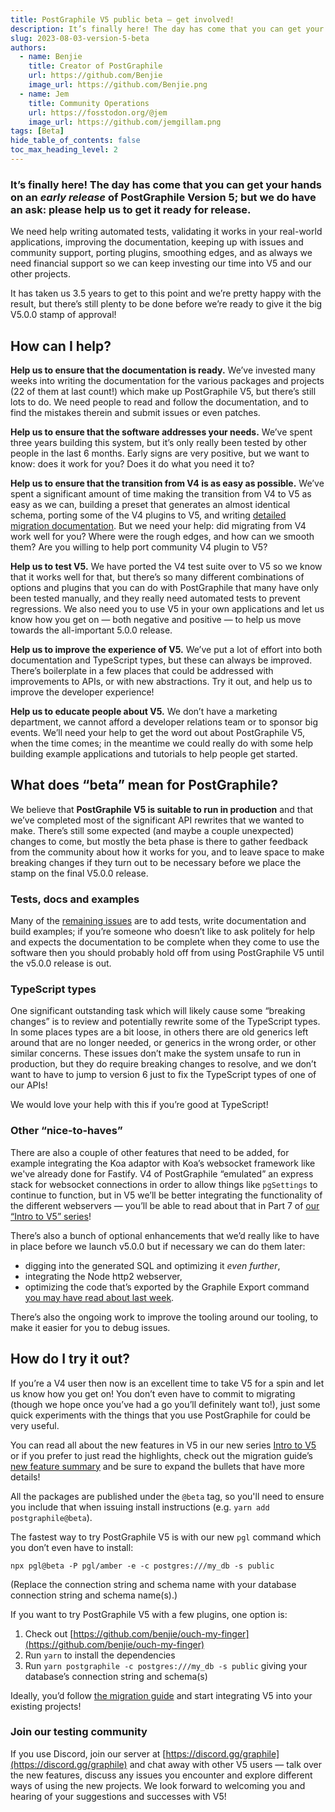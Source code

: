 ```yaml
---
title: PostGraphile V5 public beta — get involved!
description: It’s finally here! The day has come that you can get your hands on an early release of PostGraphile Version 5!
slug: 2023-08-03-version-5-beta
authors:
  - name: Benjie
    title: Creator of PostGraphile
    url: https://github.com/Benjie
    image_url: https://github.com/Benjie.png
  - name: Jem
    title: Community Operations
    url: https://fosstodon.org/@jem
    image_url: https://github.com/jemgillam.png
tags: [Beta]
hide_table_of_contents: false
toc_max_heading_level: 2
---
```


### It’s finally here! The day has come that you can get your hands on an _early release_ of PostGraphile Version 5; but we do have an ask: please help us to get it ready for release.

We need help writing automated tests, validating it works in your real-world applications, improving the documentation, keeping up with issues and community support, porting plugins, smoothing edges, and as always we need financial support so we can keep investing our time into V5 and our other projects.

It has taken us 3.5 years to get to this point and we’re pretty happy with the result, but there’s still plenty to be done before we’re ready to give it the big V5.0.0 stamp of approval!

## How can I help?

**Help us to ensure that the documentation is ready.** We’ve invested many weeks into writing the documentation for the various packages and projects (22 of them at last count!) which make up PostGraphile V5, but there’s still lots to do. We need people to read and follow the documentation, and to find the mistakes therein and submit issues or even patches.

**Help us to ensure that the software addresses your needs.** We’ve spent three years building this system, but it’s only really been tested by other people in the last 6 months. Early signs are very positive, but we want to know: does it work for you? Does it do what you need it to?

**Help us to ensure that the transition from V4 is as easy as possible.** We’ve spent a significant amount of time making the transition from V4 to V5 as easy as we can, building a preset that generates an almost identical schema, porting some of the V4 plugins to V5, and writing [detailed migration documentation](https://postgraphile.org/postgraphile/next/migrating-from-v4/). But we need your help: did migrating from V4 work well for you? Where were the rough edges, and how can we smooth them? Are you willing to help port community V4 plugin to V5?

**Help us to test V5.** We have ported the V4 test suite over to V5 so we know that it works well for that, but there’s so many different combinations of options and plugins that you can do with PostGraphile that many have only been tested manually, and they really need automated tests to prevent regressions. We also need you to use V5 in your own applications and let us know how you get on — both negative and positive — to help us move towards the all-important 5.0.0 release.

**Help us to improve the experience of V5.** We’ve put a lot of effort into both documentation and TypeScript types, but these can always be improved. There’s boilerplate in a few places that could be addressed with improvements to APIs, or with new abstractions. Try it out, and help us to improve the developer experience!

**Help us to educate people about V5.** We don’t have a marketing department, we cannot afford a developer relations team or to sponsor big events. We’ll need your help to get the word out about PostGraphile V5, when the time comes; in the meantime we could really do with some help building example applications and tutorials to help people get started.

<!--truncate-->

## What does “beta” mean for PostGraphile?

We believe that **PostGraphile V5 is suitable to run in production** and that we’ve completed most of the significant API rewrites that we wanted to make. There’s still some expected (and maybe a couple unexpected) changes to come, but mostly the beta phase is there to gather feedback from the community about how it works for you, and to leave space to make breaking changes if they turn out to be necessary before we place the stamp on the final V5.0.0 release.

### Tests, docs and examples

Many of the [remaining issues](https://github.com/benjie/crystal/milestone/3) are to add tests, write documentation and build examples; if you’re someone who doesn’t like to ask politely for help and expects the documentation to be complete when they come to use the software then you should probably hold off from using PostGraphile V5 until the v5.0.0 release is out.

### TypeScript types

One significant outstanding task which will likely cause some “breaking changes” is to review and potentially rewrite some of the TypeScript types. In some places types are a bit loose, in others there are old generics left around that are no longer needed, or generics in the wrong order, or other similar concerns. These issues don’t make the system unsafe to run in production, but they do require breaking changes to resolve, and we don’t want to have to jump to version 6 just to fix the TypeScript types of one of our APIs!

We would love your help with this if you’re good at TypeScript!

### Other “nice-to-haves”

There are also a couple of other features that need to be added, for example integrating the Koa adaptor with Koa’s websocket framework like we've already done for Fastify. V4 of PostGraphile “emulated” an express stack for websocket connections in order to allow things like `pgSettings` to continue to function, but in V5 we’ll be better integrating the functionality of the different webservers — you’ll be able to read about that in Part 7 of [our “Intro to V5” series](https://dev.to/benjie/series/23459)!

There’s also a bunch of optional enhancements that we’d really like to have in place before we launch v5.0.0 but if necessary we can do them later:

- digging into the generated SQL and optimizing it _even further_,
- integrating the Node http2 webserver,
- optimizing the code that’s exported by the Graphile Export command [you may have read about last week](https://dev.to/graphile/intro-to-postgraphile-v5-part-6-excellent-executable-exports-1150).

There’s also the ongoing work to improve the tooling around our tooling, to make it easier for you to debug issues.

## How do I try it out?

If you’re a V4 user then now is an excellent time to take V5 for a spin and let us know how you get on! You don’t even have to commit to migrating (though we hope once you’ve had a go you’ll definitely want to!), just some quick experiments with the things that you use PostGraphile for could be very useful.

You can read all about the new features in V5 in our new series [Intro to V5](https://dev.to/graphile/intro-to-postgraphile-v5-part-1-replacing-the-foundations-3lh0) or if you prefer to just read the highlights, check out the migration guide’s [new feature summary](https://postgraphile.org/postgraphile/next/migrating-from-v4/v5-new-feature-summary) and be sure to expand the bullets that have more details!

All the packages are published under the `@beta` tag, so you'll need to ensure you include that when issuing install instructions (e.g. `yarn add postgraphile@beta`).

The fastest way to try PostGraphile V5 is with our new `pgl` command which you don’t even have to install:

```
npx pgl@beta -P pgl/amber -e -c postgres:///my_db -s public
```

(Replace the connection string and schema name with your database connection string and schema name(s).)

If you want to try PostGraphile V5 with a few plugins, one option is:

1. Check out [https://github.com/benjie/ouch-my-finger](https://github.com/benjie/ouch-my-finger)
2. Run `yarn` to install the dependencies
3. Run `yarn postgraphile -c postgres:///my_db -s public` giving your database’s connection string and schema(s)

Ideally, you’d follow [the migration guide](https://postgraphile.org/postgraphile/next/migrating-from-v4/) and start integrating V5 into your existing projects!

### Join our testing community

If you use Discord, join our server at [https://discord.gg/graphile](https://discord.gg/graphile) and chat away with other V5 users — talk over the new features, discuss any issues you encounter and explore different ways of using the new projects. We look forward to welcoming you and hearing of your suggestions and successes with V5!

